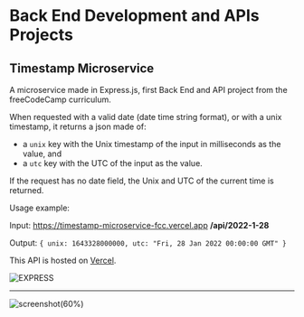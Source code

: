 # Back End Development and APIs Projects
## Timestamp Microservice

A microservice made in Express.js, first Back End and API project from the freeCodeCamp curriculum.

When requested with a valid date (date time string format), or with a unix timestamp, it returns a json made of:

- a `unix` key with the Unix timestamp of the input in milliseconds as the value, and
- a `utc` key with the UTC of the input as the value.

If the request has no date field, the Unix and UTC of the current time is returned.

Usage example:

Input: https://timestamp-microservice-fcc.vercel.app **/api/2022-1-28**

Output: `{ unix: 1643328000000, utc: "Fri, 28 Jan 2022 00:00:00 GMT" }`


This API is hosted on [Vercel](https://timestamp-microservice-fcc.vercel.app/).

![EXPRESS](https://img.shields.io/badge/Express.js-fff.svg?&logo=Express&logoColor=000)&nbsp;

---

![screenshot(60%)](https://user-images.githubusercontent.com/78434326/151837368-6a951e9c-e118-44b7-909f-d790ff2831f8.png)
